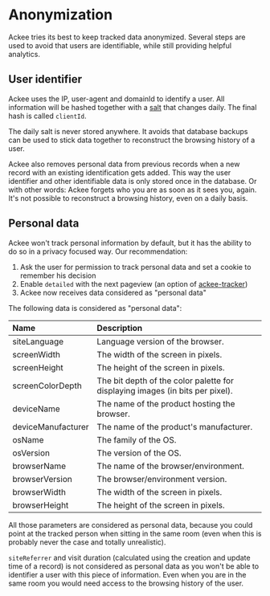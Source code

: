 # Anonymization

Ackee tries its best to keep tracked data anonymized. Several steps are used to avoid that users are identifiable, while still providing helpful analytics.

## User identifier

Ackee uses the IP, user-agent and domainId to identify a user. All information will be hashed together with a [salt](<https://en.wikipedia.org/wiki/Salt_(cryptography)>) that changes daily. The final hash is called `clientId`.

The daily salt is never stored anywhere. It avoids that database backups can be used to stick data together to reconstruct the browsing history of a user.

Ackee also removes personal data from previous records when a new record with an existing identification gets added. This way the user identifier and other identifiable data is only stored once in the database. Or with other words: Ackee forgets who you are as soon as it sees you, again. It's not possible to reconstruct a browsing history, even on a daily basis.

## Personal data

Ackee won't track personal information by default, but it has the ability to do so in a privacy focused way. Our recommendation:

1. Ask the user for permission to track personal data and set a cookie to remember his decision
2. Enable `detailed` with the next pageview (an option of [ackee-tracker](https://github.com/electerious/ackee-tracker))
3. Ackee now receives data considered as "personal data"

The following data is considered as "personal data":

| Name | Description |
| :-- | :-- |
| siteLanguage | Language version of the browser. |
| screenWidth | The width of the screen in pixels. |
| screenHeight | The height of the screen in pixels. |
| screenColorDepth | The bit depth of the color palette for displaying images (in bits per pixel). |
| deviceName | The name of the product hosting the browser. |
| deviceManufacturer | The name of the product's manufacturer. |
| osName | The family of the OS. |
| osVersion | The version of the OS. |
| browserName | The name of the browser/environment. |
| browserVersion | The browser/environment version. |
| browserWidth | The width of the screen in pixels. |
| browserHeight | The height of the screen in pixels. |

All those parameters are considered as personal data, because you could point at the tracked person when sitting in the same room (even when this is probably never the case and totally unrealistic).

`siteReferrer` and visit duration (calculated using the creation and update time of a record) is not considered as personal data as you won't be able to identifier a user with this piece of information. Even when you are in the same room you would need access to the browsing history of the user.
